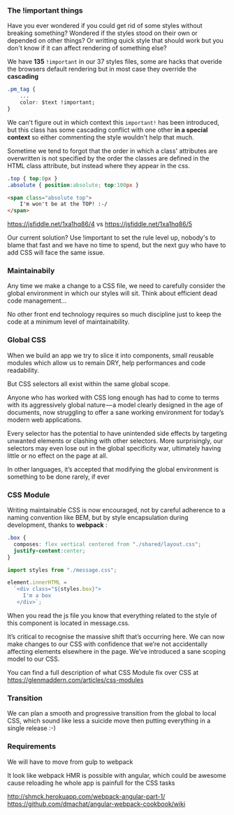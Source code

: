 ### The !important things

Have you ever wondered if you could get rid of some styles without breaking something? Wondered if the styles stood on their own or depended on other things? Or writting quick style that should work but you don't know if it can affect rendering of something else?

We have **135** `!important` in our 37 styles files, some are hacks that overide the browsers default rendering but in most case they override the **cascading**

```css
.pm_tag {
    ...
    color: $text !important;
}
```

We can't figure out in which context this `important!` has been introduced, but this class has some cascading conflict with one other **in a special context** so either commenting the style wouldn't help that much.

Sometime we tend to forgot that the order in which a class' attributes are overwritten is not specified by the order the classes are defined in the HTML class attribute, but instead where they appear in the css.

```css
.top { top:0px }
.absolute { position:absolute; top:100px }
```

```html
<span class="absolute top">
	I'm won't be at the TOP! :-/
</span>
```

https://jsfiddle.net/1xa1hq86/4
vs
https://jsfiddle.net/1xa1hq86/5

Our current solution? Use !important to set the rule level up, nobody's to blame that fast and we have no time to spend, but the next guy who have to add CSS will face the same issue.


### Maintainabily

Any time we make a change to a CSS file, we need to carefully consider the global environment in which our styles will sit.
Think about efficient dead code management...

No other front end technology requires so much discipline just to keep the code at a minimum level of maintainability.

### Global CSS

When we build an app we try to slice it into components, small reusable modules which allow us to remain DRY, help performances and code readability.

But CSS selectors all exist within the same global scope.

Anyone who has worked with CSS long enough has had to come to terms with its aggressively global nature — a model clearly designed in the age of documents, now struggling to offer a sane working environment for today’s modern web applications.

Every selector has the potential to have unintended side effects by targeting unwanted elements or clashing with other selectors. More surprisingly, our selectors may even lose out in the global specificity war, ultimately having little or no effect on the page at all.

In other languages, it’s accepted that modifying the global
environment is something to be done rarely, if ever


### CSS Module


Writing maintainable CSS is now encouraged, not by careful adherence to a naming convention like BEM, but by style encapsulation during development, thanks to **webpack** :


```css
.box {
  composes: flex vertical centered from "./shared/layout.css";
  justify-content:center;
}
```



```js
import styles from "./message.css";

element.innerHTML =
  `<div class="${styles.box}">
     I'm a box
   </div>`;
```


When you read the js file you know that everything related to the style of this component is located in message.css.

It’s critical to recognise the massive shift that’s occurring here. We can now make changes to our CSS with confidence that we’re not accidentally affecting elements elsewhere in the page. We’ve introduced a sane scoping model to our CSS.


You can find a full description of what CSS Module fix over CSS at https://glenmaddern.com/articles/css-modules


### Transition

We can plan a smooth and progressive transition from the global to local CSS, which sound like less a suicide move then putting everything in a single release :-)

### Requirements

We will have to move from gulp to webpack

It look like webpack HMR is possible with angular, which could be awesome cause reloading he whole app is painfull for the CSS tasks

http://shmck.herokuapp.com/webpack-angular-part-1/
https://github.com/dmachat/angular-webpack-cookbook/wiki
